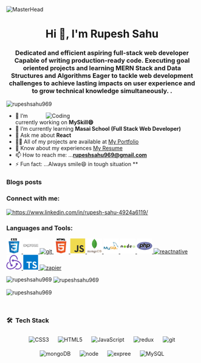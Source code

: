 ![MasterHead](https://www.9series.com/img/services/full-stack/best%20Full%20Stack%20development%20company%20in%20India.jpg)


<h1 align="center">Hi 👋, I'm Rupesh Sahu</h1>
<h3 align="center"> 
Dedicated and efficient aspiring full-stack web developer Capable of writing production-ready code. Executing goal oriented projects and learning MERN Stack and Data Structures and Algorithms Eager to tackle web development challenges to achieve lasting impacts on user experience and to grow technical knowledge simultaneously.
.</h3>

<p align="left"> <img src="https://komarev.com/ghpvc/?username=rupeshsahu969&label=Profile%20views&color=0e75b6&style=flat" alt="rupeshsahu969" /> </p>


<img align="right" alt="Coding" width="400" src="https://camo.githubusercontent.com/6587ec1b3304a4351679cd4324e47a86ac3e17f878d446bf0e8e6856551d80ba/68747470733a2f2f7468656e696e65686572747a2e636f6d2f77702d636f6e74656e742f75706c6f6164732f323032302f30362f66756c6c2d737461636b2d646576656c6f706d656e742e676966">


- 🔭 I’m currently working on **MySkill😄**
- 🌱 I’m currently learning **Masai School (Full Stack Web Developer)**
- 💬 Ask me about **React**
- 👨‍💻 All of my projects are available at [My Portfolio](https://rupeshsahu969.github.io/)
-  📄 Know about my experiences [My Resume](https://drive.google.com/file/d/1nF5eXpoIfd8bH5AX-4U1XckR6QKdP5Jl/view?usp=sharing)
- 📫 How to reach me: ...**rupeshsahu969@gmail.com**
- ⚡ Fun fact: ...Always smile😄 in tough situation
**

### Blogs posts
<!-- BLOG-POST-LIST:START -->
<!-- BLOG-POST-LIST:END -->

<h3 align="left">Connect with me:</h3>
<p align="left">
<a href="https://linkedin.com/in/https://www.linkedin.com/in/rupesh-sahu-4924a6119/" target="blank"><img align="center" src="https://raw.githubusercontent.com/rahuldkjain/github-profile-readme-generator/master/src/images/icons/Social/linked-in-alt.svg" alt="https://www.linkedin.com/in/rupesh-sahu-4924a6119/" height="30" width="40" /></a>

</p>

<h3 align="left">Languages and Tools:</h3>
<p align="left"> <a href="https://www.w3schools.com/css/" target="_blank" rel="noreferrer"> <img src="https://raw.githubusercontent.com/devicons/devicon/master/icons/css3/css3-original-wordmark.svg" alt="css3" width="40" height="40"/> </a> <a href="https://expressjs.com" target="_blank" rel="noreferrer"> <img src="https://raw.githubusercontent.com/devicons/devicon/master/icons/express/express-original-wordmark.svg" alt="express" width="40" height="40"/> </a> <a href="https://git-scm.com/" target="_blank" rel="noreferrer"> <img src="https://www.vectorlogo.zone/logos/git-scm/git-scm-icon.svg" alt="git" width="40" height="40"/> </a> <a href="https://www.w3.org/html/" target="_blank" rel="noreferrer"> <img src="https://raw.githubusercontent.com/devicons/devicon/master/icons/html5/html5-original-wordmark.svg" alt="html5" width="40" height="40"/> </a> <a href="https://developer.mozilla.org/en-US/docs/Web/JavaScript" target="_blank" rel="noreferrer"> <img src="https://raw.githubusercontent.com/devicons/devicon/master/icons/javascript/javascript-original.svg" alt="javascript" width="40" height="40"/> </a> <a href="https://www.mongodb.com/" target="_blank" rel="noreferrer"> <img src="https://raw.githubusercontent.com/devicons/devicon/master/icons/mongodb/mongodb-original-wordmark.svg" alt="mongodb" width="40" height="40"/> </a> <a href="https://www.mysql.com/" target="_blank" rel="noreferrer"> <img src="https://raw.githubusercontent.com/devicons/devicon/master/icons/mysql/mysql-original-wordmark.svg" alt="mysql" width="40" height="40"/> </a> <a href="https://nodejs.org" target="_blank" rel="noreferrer"> <img src="https://raw.githubusercontent.com/devicons/devicon/master/icons/nodejs/nodejs-original-wordmark.svg" alt="nodejs" width="40" height="40"/> </a> <a href="https://www.php.net" target="_blank" rel="noreferrer"> <img src="https://raw.githubusercontent.com/devicons/devicon/master/icons/php/php-original.svg" alt="php" width="40" height="40"/> </a> <a href="https://reactnative.dev/" target="_blank" rel="noreferrer"> <img src="https://reactnative.dev/img/header_logo.svg" alt="reactnative" width="40" height="40"/> </a> <a href="https://redux.js.org" target="_blank" rel="noreferrer"> <img src="https://raw.githubusercontent.com/devicons/devicon/master/icons/redux/redux-original.svg" alt="redux" width="40" height="40"/> </a> <a href="https://www.typescriptlang.org/" target="_blank" rel="noreferrer"> <img src="https://raw.githubusercontent.com/devicons/devicon/master/icons/typescript/typescript-original.svg" alt="typescript" width="40" height="40"/> </a> <a href="https://zapier.com" target="_blank" rel="noreferrer"> <img src="https://www.vectorlogo.zone/logos/zapier/zapier-icon.svg" alt="zapier" width="40" height="40"/> </a> </p>

<p><img align="left" src="https://github-readme-stats.vercel.app/api/top-langs?username=rupeshsahu969&show_icons=true&locale=en&layout=compact" alt="rupeshsahu969" /></p>

<p>&nbsp;<img align="center" src="https://github-readme-stats.vercel.app/api?username=rupeshsahu969&show_icons=true&locale=en" alt="rupeshsahu969" /></p>

<p><img align="center" src="https://github-readme-streak-stats.herokuapp.com/?user=rupeshsahu969&" alt="rupeshsahu969" /></p>



<br/>
<h3 align="left">🛠 &nbsp;Tech Stack </h3>

<div align="center">  
	
  <img style="margin: 10px" src="https://profilinator.rishav.dev/skills-assets/css3-original-wordmark.svg" alt="CSS3" height="50" />  
  <img style="margin: 10px" src="https://profilinator.rishav.dev/skills-assets/html5-original-wordmark.svg" alt="HTML5" height="50" />  
  <img style="margin: 10px" src="https://profilinator.rishav.dev/skills-assets/javascript-original.svg" alt="JavaScript" height="50" />  
  <!-- <img style="margin: 10px" src=" https://profilinator.rishav.dev/skills-assets/react-original-wordmark.svg" alt="react" height="50" />   -->
  <img style="margin: 10px" src="https://profilinator.rishav.dev/skills-assets/redux-original.svg" alt="redux" height="50" /> 
  <img style="margin: 10px" src="https://profilinator.rishav.dev/skills-assets/git-scm-icon.svg" alt="git" height="50" /> 
  <img style="margin: 10px" src="https://profilinator.rishav.dev/skills-assets/mongodb-original-wordmark.svg" alt="mongoDB" height="50" /> 
  <img style="margin: 10px" src="https://profilinator.rishav.dev/skills-assets/nodejs-original-wordmark.svg" alt="node" height="50" /> 
  <img style="margin: 10px" src="https://profilinator.rishav.dev/skills-assets/express-original-wordmark.svg" alt="expree" height="50" /> 

  <img style="margin: 10px" src="https://profilinator.rishav.dev/skills-assets/mysql-original-wordmark.svg" alt="MySQL" height="50" />

<!--    -->

<!--    --> 




</div>
<br/>
<!-- <p><img align="left" src="https://github-readme-stats.vercel.app/api/top-langs?username=swatisharma78&show_icons=true&locale=en&layout=compact" alt="rupeshsahu969" /></p> -->


&nbsp;
&nbsp;
&nbsp;
&nbsp;
&nbsp;


